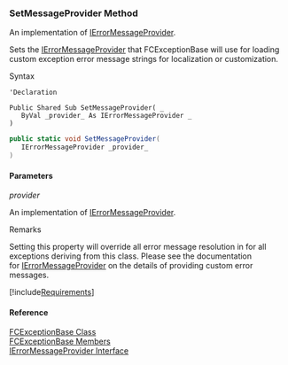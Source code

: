 ﻿### SetMessageProvider Method

An implementation of [IErrorMessageProvider](FChoice.Common~FChoice.Common.IErrorMessageProvider.md).

Sets the [IErrorMessageProvider](FChoice.Common~FChoice.Common.IErrorMessageProvider.md) that FCExceptionBase will use for loading custom exception error message strings for localization or customization.

Syntax

```vbnet
'Declaration

Public Shared Sub SetMessageProvider( _
   ByVal _provider_ As IErrorMessageProvider _
) 
```

```csharp
public static void SetMessageProvider( 
   IErrorMessageProvider _provider_
)
```

#### Parameters

_provider_

An implementation of [IErrorMessageProvider](FChoice.Common~FChoice.Common.IErrorMessageProvider.md).

Remarks

Setting this property will override all error message resolution in for all exceptions deriving from this class. Please see the documentation for [IErrorMessageProvider](FChoice.Common~FChoice.Common.IErrorMessageProvider.md) on the details of providing custom error messages.

[!include[Requirements](../partials/requirements.md)]

#### Reference

[FCExceptionBase Class](FChoice.Common~FChoice.Common.FCExceptionBase.md)  
[FCExceptionBase Members](FChoice.Common~FChoice.Common.FCExceptionBase_members.md)  
[IErrorMessageProvider Interface](FChoice.Common~FChoice.Common.IErrorMessageProvider.md)